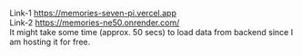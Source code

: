 Link-1 https://memories-seven-pi.vercel.app <br>
Link-2 https://memories-ne50.onrender.com/ <br>
It might take some time (approx. 50 secs) to load data from backend since I am hosting it for free.
